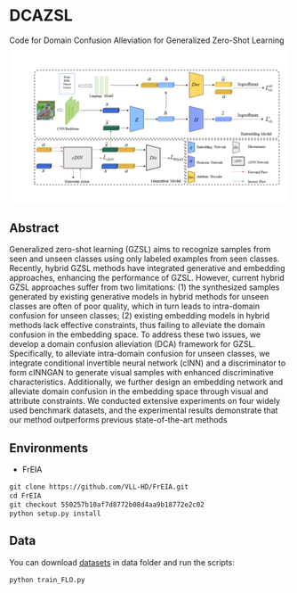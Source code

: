# DCAZSL
Code for Domain Confusion Alleviation for Generalized Zero-Shot Learning
![](./formwork.png)
## Abstract
Generalized zero-shot learning (GZSL) aims to recognize samples from seen and unseen classes using only labeled examples from seen classes. Recently, hybrid GZSL methods have integrated generative and embedding approaches, enhancing the performance of GZSL. However, current hybrid GZSL approaches suffer from two limitations: (1) the synthesized samples generated by existing generative models in hybrid methods for unseen classes are often of poor quality, which in turn leads to intra-domain confusion for unseen classes; (2) existing embedding models in hybrid methods lack effective constraints, thus failing to alleviate the domain confusion in the embedding space. To address these two issues, we develop a domain confusion alleviation (DCA) framework for GZSL. Specifically, to alleviate intra-domain confusion for unseen classes, we integrate conditional invertible neural network (cINN) and a discriminator to form cINNGAN to generate visual samples with enhanced discriminative characteristics. Additionally, we further design an embedding network and alleviate domain confusion in the embedding space through visual and attribute constraints. We conducted extensive experiments on four widely used benchmark datasets, and the experimental results demonstrate that our method outperforms previous state-of-the-art methods

## Environments
- FrEIA 
```
git clone https://github.com/VLL-HD/FrEIA.git
cd FrEIA
git checkout 550257b10af7d8772b08d4aa9b18772e2c02
python setup.py install
```

## Data

You can download [datasets](https://drive.google.com/drive/folders/1IcQWpKk9ZBYlE1x4rRKsF9kdj5KXe6PA?usp=sharing) in data folder and run the scripts:
```
python train_FLO.py
```
